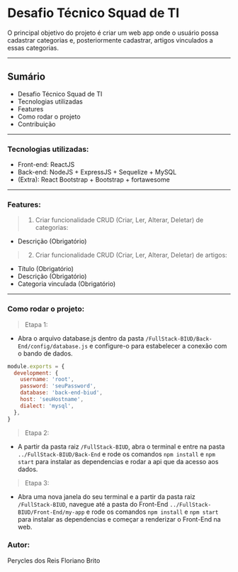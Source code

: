 # Desafio Técnico Squad de TI

O principal objetivo do projeto é criar um web app onde o usuário possa cadastrar categorias e, posteriormente cadastrar, artigos vinculados a essas categorias.

---
## Sumário

- Desafio Técnico Squad de TI
- Tecnologias utilizadas
- Features
- Como rodar o projeto
- Contribuição

---

### Tecnologias utilizadas:

- Front-end: ReactJS
- Back-end: NodeJS + ExpressJS + Sequelize + MySQL
- (Extra): React Bootstrap + Bootstrap + fortawesome

---

### Features:

> 1. Criar funcionalidade CRUD (Criar, Ler, Alterar, Deletar) de categorias:
- Descrição (Obrigatório)

> 2. Criar funcionalidade CRUD (Criar, Ler, Alterar, Deletar) de artigos:
- Título (Obrigatório)
- Descrição (Obrigatório)
- Categoria vinculada (Obrigatório)

---

### Como rodar o projeto:

> Etapa 1:
- Abra o arquivo database.js dentro da pasta `/FullStack-BIUD/Back-End/config/database.js` e configure-o para estabelecer a conexão com o bando de dados.

```js script
module.exports = {
  development: {
    username: 'root',
    password: 'seuPassword',
    database: 'back-end-biud',
    host: 'seuHostname',
    dialect: 'mysql',
  },
}
```
> Etapa 2:
- A partir da pasta raiz `/FullStack-BIUD`, abra o terminal e entre na pasta `../FullStack-BIUD/Back-End` e rode os comandos `npm install` e `npm start` para instalar as dependencias e rodar a api que da acesso aos dados.

> Etapa 3:
- Abra uma nova janela do seu terminal e a partir da pasta raiz `/FullStack-BIUD`, navegue até a pasta do Front-End `../FullStack-BIUD/Front-End/my-app` e rode os comandos `npm install` e `npm start` para instalar as dependencias e começar a renderizar o Front-End na web.

### Autor:

Perycles dos Reis Floriano Brito